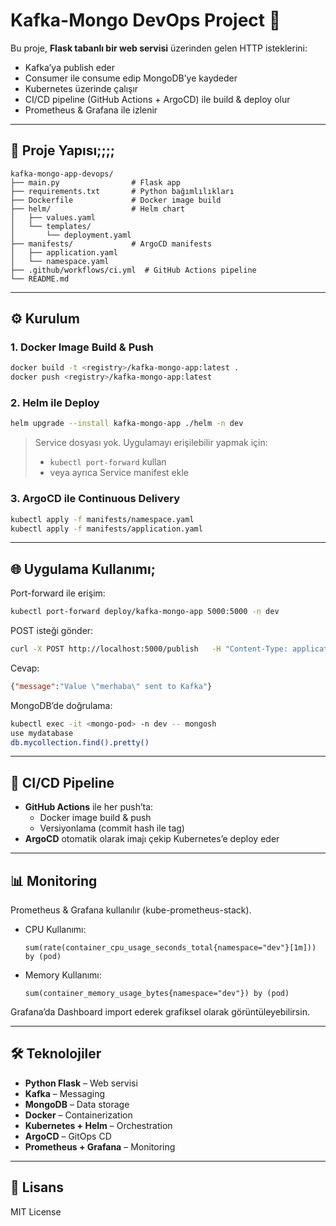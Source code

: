 # Kafka-Mongo DevOps Project 🚀

Bu proje, **Flask tabanlı bir web servisi** üzerinden gelen HTTP isteklerini:
- Kafka’ya publish eder  
- Consumer ile consume edip MongoDB’ye kaydeder  
- Kubernetes üzerinde çalışır  
- CI/CD pipeline (GitHub Actions + ArgoCD) ile build & deploy olur  
- Prometheus & Grafana ile izlenir  

---

## 📂 Proje Yapısı;;;;

```
kafka-mongo-app-devops/
├── main.py                # Flask app
├── requirements.txt       # Python bağımlılıkları
├── Dockerfile             # Docker image build
├── helm/                  # Helm chart
│   ├── values.yaml
│   └── templates/
│       └── deployment.yaml
├── manifests/             # ArgoCD manifests
│   ├── application.yaml
│   └── namespace.yaml
├── .github/workflows/ci.yml  # GitHub Actions pipeline
└── README.md
```

---

## ⚙️ Kurulum

### 1. Docker Image Build & Push
```bash
docker build -t <registry>/kafka-mongo-app:latest .
docker push <registry>/kafka-mongo-app:latest
```

### 2. Helm ile Deploy
```bash
helm upgrade --install kafka-mongo-app ./helm -n dev
```

> Service dosyası yok. Uygulamayı erişilebilir yapmak için:
> - `kubectl port-forward` kullan  
> - veya ayrıca Service manifest ekle  

### 3. ArgoCD ile Continuous Delivery
```bash
kubectl apply -f manifests/namespace.yaml
kubectl apply -f manifests/application.yaml
```

---

## 🌐 Uygulama Kullanımı;

Port-forward ile erişim:
```bash
kubectl port-forward deploy/kafka-mongo-app 5000:5000 -n dev
```

POST isteği gönder:
```bash
curl -X POST http://localhost:5000/publish   -H "Content-Type: application/json"   -d '{"value":"merhaba"}'
```

Cevap:
```json
{"message":"Value \"merhaba\" sent to Kafka"}
```

MongoDB’de doğrulama:
```bash
kubectl exec -it <mongo-pod> -n dev -- mongosh
use mydatabase
db.mycollection.find().pretty()
```

---

## 🔄 CI/CD Pipeline

- **GitHub Actions** ile her push’ta:
  - Docker image build & push
  - Versiyonlama (commit hash ile tag)
- **ArgoCD** otomatik olarak imajı çekip Kubernetes’e deploy eder

---

## 📊 Monitoring

Prometheus & Grafana kullanılır (kube-prometheus-stack).  

- CPU Kullanımı:
  ```promql
  sum(rate(container_cpu_usage_seconds_total{namespace="dev"}[1m])) by (pod)
  ```

- Memory Kullanımı:
  ```promql
  sum(container_memory_usage_bytes{namespace="dev"}) by (pod)
  ```

Grafana’da Dashboard import ederek grafiksel olarak görüntüleyebilirsin.

---

## 🛠️ Teknolojiler

- **Python Flask** – Web servisi  
- **Kafka** – Messaging  
- **MongoDB** – Data storage  
- **Docker** – Containerization  
- **Kubernetes + Helm** – Orchestration  
- **ArgoCD** – GitOps CD  
- **Prometheus + Grafana** – Monitoring  

---

## 📜 Lisans

MIT License
